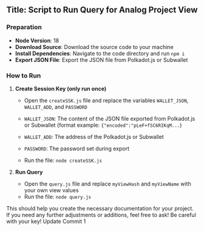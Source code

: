 ## Title: Script to Run Query for Analog Project View

### Preparation
- **Node Version**: 18
- **Download Source**: Download the source code to your machine
- **Install Dependencies**: Navigate to the code directory and run `npm i`
- **Export JSON File**: Export the JSON file from Polkadot.js or Subwallet

### How to Run
1. **Create Session Key (only run once)**
    - Open the `createSSK.js` file and replace the variables `WALLET_JSON`, `WALLET_ADD`, and `PASSWORD`
    - `WALLET_JSON`: The content of the JSON file exported from Polkadot.js or Subwallet (format example: `{"encoded":"pLeF+fSC6RIKqM...`)
    - `WALLET_ADD`: The address of the Polkadot.js or Subwallet
    - `PASSWORD`: The password set during export

    - Run the file: `node createSSK.js`

2. **Run Query**
    - Open the `query.js` file and replace `myViewHash` and `myViewName` with your own view values
    - Run the file: `node query.js`

This should help you create the necessary documentation for your project. If you need any further adjustments or additions, feel free to ask!
Be careful with your key!
Update 
Commit 1

